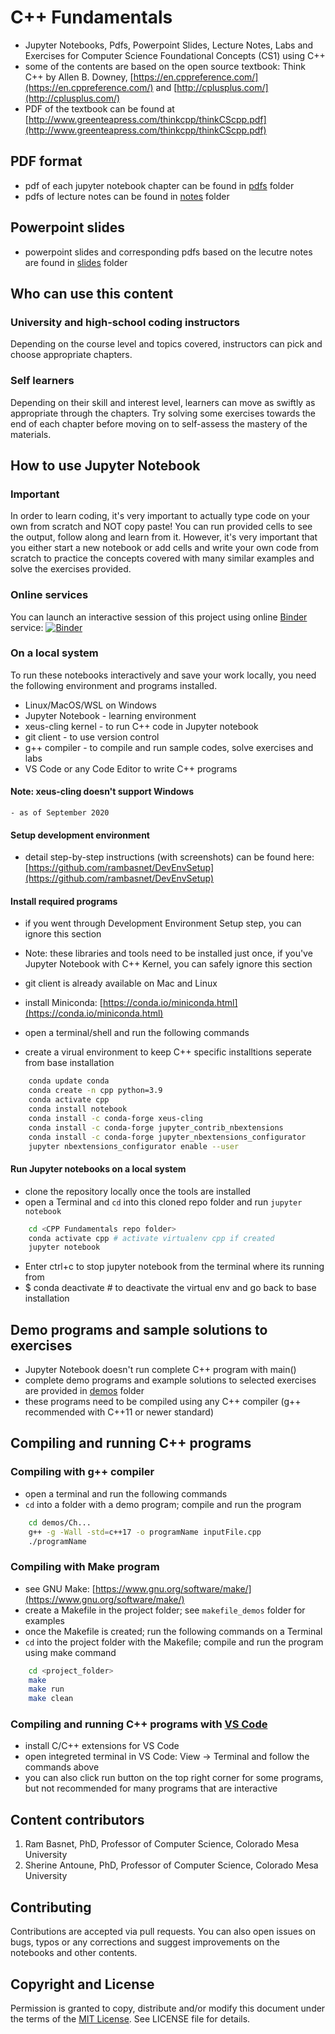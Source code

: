 # C++ Fundamentals

- Jupyter Notebooks, Pdfs, Powerpoint Slides, Lecture Notes, Labs and Exercises for Computer Science Foundational Concepts (CS1) using C++
- some of the contents are based on the open source textbook: Think C++ by Allen B. Downey, [https://en.cppreference.com/](https://en.cppreference.com/) and [http://cplusplus.com/](http://cplusplus.com/)
- PDF of the textbook can be found at [http://www.greenteapress.com/thinkcpp/thinkCScpp.pdf](http://www.greenteapress.com/thinkcpp/thinkCScpp.pdf)

## PDF format

- pdf of each jupyter notebook chapter can be found in [pdfs](https://github.com/rambasnet/CPPFundamentals-Notebooks/tree/master/pdfs) folder
- pdfs of lecture notes can be found in [notes](https://github.com/rambasnet/CPP-Fundamentals/tree/master/notes) folder


## Powerpoint slides

- powerpoint slides and corresponding pdfs based on the lecutre notes are found in [slides](https://github.com/rambasnet/CPP-Fundamentals/tree/master/slides) folder

## Who can use this content

### University and high-school coding instructors

Depending on the course level and topics covered, instructors can pick and choose appropriate chapters.

### Self learners

Depending on their skill and interest level, learners can move as swiftly as appropriate through the chapters. Try solving some exercises towards the end of each chapter before moving on to self-assess the mastery of the materials.

## How to use Jupyter Notebook

### Important

In order to learn coding, it's very important to actually type code on your own from scratch and NOT copy paste! You can run provided cells to see the output, follow along and learn from it. However, it's very important that you either start a new notebook or add cells and write your own code from scratch to practice the concepts covered with many similar examples and solve the exercises provided.

### Online services

You can launch an interactive session of this project using online [Binder](http://mybinder.org/) service:
[![Binder](https://mybinder.org/badge_logo.svg)](https://mybinder.org/v2/gh/rambasnet/CPP-Fundamentals/HEAD?filepath=Ch00-TableOfContents.ipynb)

### On a local system

To run these notebooks interactively and save your work locally, you need the following environment and programs installed.

- Linux/MacOS/WSL on Windows
- Jupyter Notebook - learning environment
- xeus-cling kernel - to run C++ code in Jupyter notebook
- git client - to use version control
- g++ compiler - to compile and run sample codes, solve exercises and labs
- VS Code or any Code Editor to write C++ programs

#### Note: xeus-cling doesn't support Windows

    - as of September 2020

#### Setup development environment

- detail step-by-step instructions (with screenshots) can be found here: [https://github.com/rambasnet/DevEnvSetup](https://github.com/rambasnet/DevEnvSetup)

#### Install required programs

- if you went through Development Environment Setup step, you can ignore this section
- Note: these libraries and tools need to be installed just once, if you've Jupyter Notebook with C++ Kernel, you can safely ignore this section

- git client is already available on Mac and Linux
- install Miniconda: [https://conda.io/miniconda.html](https://conda.io/miniconda.html)
- open a terminal/shell and run the following commands
- create a virual environment to keep C++ specific installtions seperate from base installation

```bash
    conda update conda
    conda create -n cpp python=3.9
    conda activate cpp
    conda install notebook
    conda install -c conda-forge xeus-cling
    conda install -c conda-forge jupyter_contrib_nbextensions
    conda install -c conda-forge jupyter_nbextensions_configurator
    jupyter nbextensions_configurator enable --user
```

#### Run Jupyter notebooks on a local system

- clone the repository locally once the tools are installed
- open a Terminal and `cd` into this cloned repo folder and run `jupyter notebook`

```bash
    cd <CPP Fundamentals repo folder>
    conda activate cpp # activate virtualenv cpp if created
    jupyter notebook
```

- Enter ctrl+c to stop jupyter notebook from the terminal where its running from
- $ conda deactivate # to deactivate the virtual env and go back to base installation

## Demo programs and sample solutions to exercises

- Jupyter Notebook doesn't run complete C++ program with main()
- complete demo programs and example solutions to selected exercises are provided in [demos](https://github.com/rambasnet/CPP-Fundamentals/tree/master/demos) folder
- these programs need to be compiled using any C++ compiler (g++ recommended with C++11 or newer standard)

## Compiling and running C++ programs

### Compiling with g++ compiler

- open a terminal and run the following commands
- `cd` into a folder with a demo program; compile and run the program

```bash
    cd demos/Ch...
    g++ -g -Wall -std=c++17 -o programName inputFile.cpp
    ./programName
```

### Compiling with Make program

- see GNU Make: [https://www.gnu.org/software/make/](https://www.gnu.org/software/make/)
- create a Makefile in the project folder; see `makefile_demos` folder for examples
- once the Makefile is created; run the following commands on a Terminal
- `cd` into the project folder with the Makefile; compile and run the program using make command

```bash
    cd <project_folder>
    make
    make run
    make clean
```

### Compiling and running C++ programs with [VS Code](https://code.visualstudio.com/)

- install C/C++ extensions for VS Code
- open integreted terminal in VS Code: View -> Terminal and follow the commands above
- you can also click run button on the top right corner for some programs, but not recommended for many programs that are interactive

## Content contributors

1. Ram Basnet, PhD, Professor of Computer Science, Colorado Mesa University
2. Sherine Antoune, PhD, Professor of Computer Science, Colorado Mesa University

## Contributing

Contributions are accepted via pull requests. You can also open issues on bugs, typos or any corrections and suggest improvements on the notebooks and other contents.

## Copyright and License

Permission is granted to copy, distribute and/or modify this document under the terms of the [MIT License](https://opensource.org/licenses/MIT). See LICENSE file for details.

